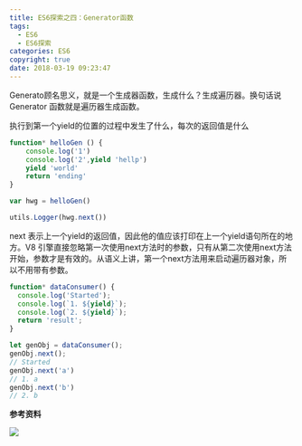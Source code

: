 ```yaml
---
title: ES6探索之四：Generator函数
tags:
  - ES6
  - ES6探索
categories: ES6
copyright: true
date: 2018-03-19 09:23:47
---
```

Generato顾名思义，就是一个生成器函数，生成什么？生成遍历器。换句话说 Generator 函数就是遍历器生成函数。
<!--more-->

执行到第一个yield的位置的过程中发生了什么，每次的返回值是什么

```js
function* helloGen () {
    console.log('1')
    console.log('2',yield 'hellp')
    yield 'world'
    return 'ending'
}

var hwg = helloGen()

utils.Logger(hwg.next())
```
next 表示上一个yield的返回值，因此他的值应该打印在上一个yield语句所在的地方。V8 引擎直接忽略第一次使用next方法时的参数，只有从第二次使用next方法开始，参数才是有效的。从语义上讲，第一个next方法用来启动遍历器对象，所以不用带有参数。

```js
function* dataConsumer() {
  console.log('Started');
  console.log(`1. ${yield}`);
  console.log(`2. ${yield}`);
  return 'result';
}

let genObj = dataConsumer();
genObj.next();
// Started
genObj.next('a')
// 1. a
genObj.next('b')
// 2. b
```



**参考资料**
[]()

![](http://oankigr4l.bkt.clouddn.com/wexin.png)